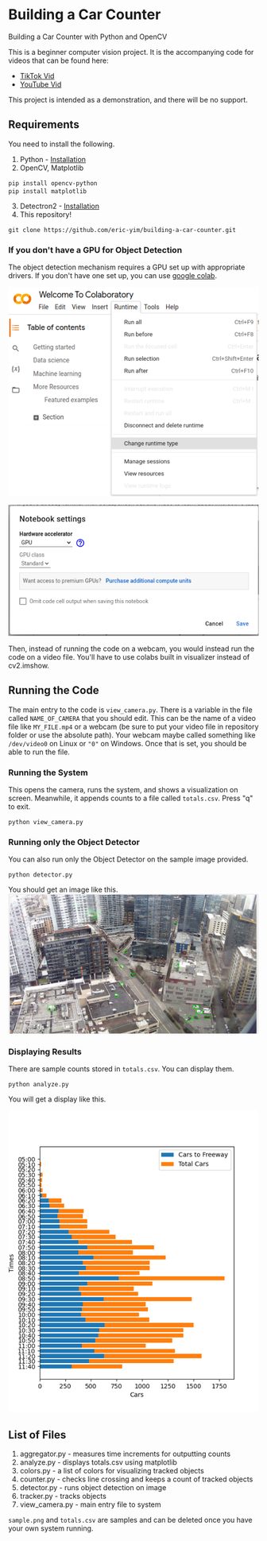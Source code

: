 # Building a Car Counter
Building a Car Counter with Python and OpenCV

This is a beginner computer vision project. It is the accompanying code for videos that can be found here:
- [TikTok Vid](https://www.tiktok.com/@codingai/video/7223464864193269038)
- [YouTube Vid](https://youtu.be/Lo4g5Rbqmrs)

This project is intended as a demonstration, and there will be no support.

## Requirements

You need to install the following.

1. Python - [Installation](https://www.python.org/downloads/)
1. OpenCV, Matplotlib
```
pip install opencv-python
pip install matplotlib
```
3. Detectron2 - [Installation](https://github.com/facebookresearch/detectron2#installation)
4. This repository!
```
git clone https://github.com/eric-yim/building-a-car-counter.git
```

### If you don't have a GPU for Object Detection

The object detection mechanism requires a GPU set up with appropriate drivers. If you don't have one set up, you can use [google colab](https://colab.research.google.com/).

![colab](screenshots/colab.png)

![colab_gpu](screenshots/colab_gpu.png)

Then, instead of running the code on a webcam, you would instead run the code on a video file. You'll have to use colabs built in visualizer instead of cv2.imshow.

## Running the Code

The main entry to the code is ```view_camera.py```. There is a variable in the file called ```NAME_OF_CAMERA``` that you should edit. This can be the name of a video file like ```MY_FILE.mp4``` or a webcam (be sure to put your video file in repository folder or use the absolute path). Your webcam maybe called something like ```/dev/video0``` on Linux or ```"0"``` on Windows. Once that is set, you should be able to run the file.

### Running the System
This opens the camera, runs the system, and shows a visualization on screen. Meanwhile, it appends counts to a file called ```totals.csv```. Press "q" to exit.

```
python view_camera.py
```

### Running only the Object Detector
You can also run only the Object Detector on the sample image provided.
```
python detector.py
```
You should get an image like this.
![sample_w_detections](screenshots/sample_w_detections.png)

### Displaying Results
There are sample counts stored in ```totals.csv```. You can display them.
```
python analyze.py
```
You will get a display like this.

![fig_1](screenshots/Figure_1.png)

## List of Files
1. aggregator.py - measures time increments for outputting counts
1. analyze.py - displays totals.csv using matplotlib
1. colors.py - a list of colors for visualizing tracked objects
1. counter.py - checks line crossing and keeps a count of tracked objects
1. detector.py - runs object detection on image
1. tracker.py - tracks objects
1. view_camera.py - main entry file to system

```sample.png``` and ```totals.csv``` are samples and can be deleted once you have your own system running.

